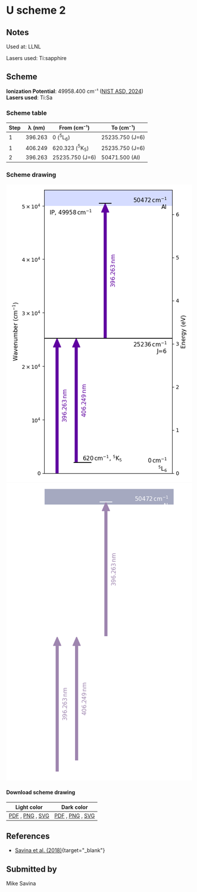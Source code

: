 # U scheme 2

## Notes

Used at: LLNL

Lasers used: Ti:sapphire





## Scheme

**Ionization Potential**: 49958.400 cm⁻¹ ([NIST ASD, 2024](https://www.nist.gov/pml/atomic-spectra-database))  
**Lasers used**: Ti:Sa

### Scheme table

| Step | λ (nm)  |       From (cm⁻¹)       |    To (cm⁻¹)    |
| ---- | ------- | ----------------------- | --------------- |
| 1    | 396.263 | 0 ($^{5}$L$_{6}$)       | 25235.750 (J=6) |
| 1    | 406.249 | 620.323 ($^{5}$K$_{5}$) | 25235.750 (J=6) |
| 2    | 396.263 | 25235.750 (J=6)         | 50471.500 (AI)  |


### Scheme drawing

![u scheme, light mode](u-002/u-002-light.png#only-light)
![u scheme, dark mode](u-002/u-002-dark-web.png#only-dark)

#### Download scheme drawing

|                                         Light color                                         |                                        Dark color                                        |
| ------------------------------------------------------------------------------------------- | ---------------------------------------------------------------------------------------- |
| [PDF](u-002/u-002-light.pdf) , [PNG](u-002/u-002-light.png) , [SVG](u-002/u-002-light.svg)  | [PDF](u-002/u-002-dark.pdf) , [PNG](u-002/u-002-dark.png) , [SVG](u-002/u-002-dark.svg)  |


## References

  - [Savina et al. (2018)](https://doi.org/10.1021/acs.analchem.8b02656){target="_blank"}



## Submitted by

Mike Savina

